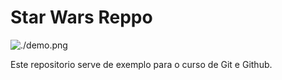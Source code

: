 # Star Wars Reppo

![./demo.png](Demontracao)

Este repositorio serve de exemplo para o curso de Git e Github.

